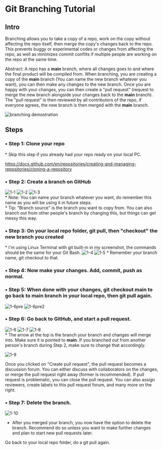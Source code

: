 # Git Branching Tutorial

## Intro
Branching allows you to take a copy of a repo, work on the copy without affecting the repo itself, then merge the copy's changes back to the repo. This prevents buggy or experimental codes or changes from affecting the repo, as well as minimizes commit conflits if multiple people are working on the repo at the same time.

Abstract: A repo has a **main** branch, where all changes goes to and where the final product will be compiled from. When branching, you are creating a copy of the **main** branch (You can name the new branch whatever you want), you can then make any changes to the new branch. Once you are happy with your changes, you can then create a "pull request" (request to merge the new branch alongside your changes back to the **main** branch). The "pull request" is then reviewed by all contributors of the repo, if everyone agrees, the new branch is then merged with the **main** branch. 

![branching demostration](branching_tutorial_images/demo-g-git.png)


## Steps
### • Step 1: Clone your repo
\* Skip this step if you already had your repo ready on your local PC.

https://docs.github.com/en/repositories/creating-and-managing-repositories/cloning-a-repository

### • Step 2: Create a branch on GitHub

![1-1](branching_tutorial_images/1-1.png)
![1-2](branching_tutorial_images/1-2.png)
![1-3](branching_tutorial_images/1-3.png) \
\* Note: You can name your branch whatever you want, do remember this name as you will be using it in future steps. \
\* Tip: "Branch source" is the branch you want to copy from. You can also branch out from other people's branch by changing this, but things can get messy this way.

### • Step 3: On your local repo folder, git pull, then "checkout" the new branch you created
\* I'm using Linux Terminal with git built-in in my screenshot, the commands should be the same for your Git Bash.
 ![1-4](branching_tutorial_images/1-4.png)
  ![1-5](branching_tutorial_images/1-5.png)
  \* Remember your branch name, git checkout to that. 

### • Step 4: Now make your changes. Add, commit, push as normal.

### • Step 5: When done with your changes, git checkout main to go back to main branch in your local repo, then git pull again.
![1-6pre](branching_tutorial_images/1-6pre.png)
![1-6pre2](branching_tutorial_images/1-6pre2.png)

### • Step 6: Go back to GitHub, and start a pull request.
![1-6](branching_tutorial_images/1-6.png)
![1-7](branching_tutorial_images/1-7.png)
![1-8](branching_tutorial_images/1-8.png) \
\* The arrow at the top is the branch your branch and changes will merge into. Make sure it is pointed to **main**. If you branched out from another person's branch during Step 2, make sure to change that accordingly. 

![1-9](branching_tutorial_images/1-9.png)

Once you clicked on "Create pull request", the pull request becomes a discussion forum. You can either discuss with collaborators on the changes, or merge the pull request right away (former is recommended). If pull request is problematic, you can close the pull request. You can also assign reviewers, create labels to this pull request forum, and many more on the right. 

### • Step 7: Delete the branch.
![1-10](branching_tutorial_images/1-10.png)
* After you merged your branch, you now have the option to delete the branch. Recommend do so unless you want to make further changes and plan to start new pull requests later. 

Go back to your local repo folder, do a git pull again. 

